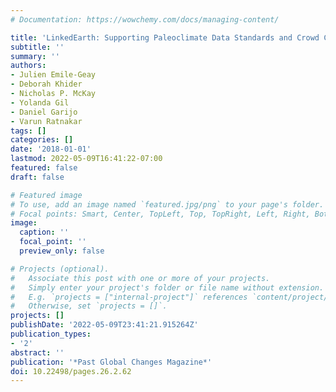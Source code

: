 ```yaml
---
# Documentation: https://wowchemy.com/docs/managing-content/

title: 'LinkedEarth: Supporting Paleoclimate Data Standards and Crowd Curation'
subtitle: ''
summary: ''
authors:
- Julien Emile-Geay
- Deborah Khider
- Nicholas P. McKay
- Yolanda Gil
- Daniel Garijo
- Varun Ratnakar
tags: []
categories: []
date: '2018-01-01'
lastmod: 2022-05-09T16:41:22-07:00
featured: false
draft: false

# Featured image
# To use, add an image named `featured.jpg/png` to your page's folder.
# Focal points: Smart, Center, TopLeft, Top, TopRight, Left, Right, BottomLeft, Bottom, BottomRight.
image:
  caption: ''
  focal_point: ''
  preview_only: false

# Projects (optional).
#   Associate this post with one or more of your projects.
#   Simply enter your project's folder or file name without extension.
#   E.g. `projects = ["internal-project"]` references `content/project/deep-learning/index.md`.
#   Otherwise, set `projects = []`.
projects: []
publishDate: '2022-05-09T23:41:21.915264Z'
publication_types:
- '2'
abstract: ''
publication: '*Past Global Changes Magazine*'
doi: 10.22498/pages.26.2.62
---
```

